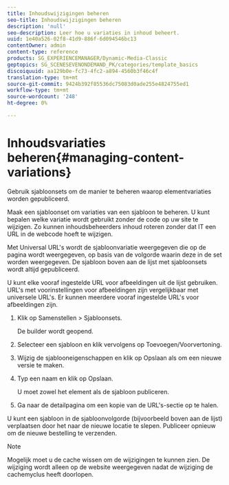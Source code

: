 ```yaml
---
title: Inhoudswijzigingen beheren
seo-title: Inhoudswijzigingen beheren
description: 'null'
seo-description: Leer hoe u variaties in inhoud beheert.
uuid: 1e40a526-02f8-41d9-886f-6d094546bc13
contentOwner: admin
content-type: reference
products: SG_EXPERIENCEMANAGER/Dynamic-Media-Classic
geptopics: SG_SCENESEVENONDEMAND_PK/categories/template_basics
discoiquuid: aa129b0e-fc73-4fc2-a894-4560b3f46c4f
translation-type: tm+mt
source-git-commit: 9424b392f85536dc75083d0ade255e4824755ed1
workflow-type: tm+mt
source-wordcount: '248'
ht-degree: 0%

---
```



# Inhoudsvariaties beheren{#managing-content-variations}

Gebruik sjabloonsets om de manier te beheren waarop elementvariaties worden gepubliceerd.

Maak een sjabloonset om variaties van een sjabloon te beheren. U kunt bepalen welke variatie wordt gebruikt zonder de code op uw site te wijzigen. Zo kunnen inhoudsbeheerders inhoud roteren zonder dat IT een URL in de webcode hoeft te wijzigen.

Met Universal URL&#39;s wordt de sjabloonvariatie weergegeven die op de pagina wordt weergegeven, op basis van de volgorde waarin deze in de set worden weergegeven. De sjabloon boven aan de lijst met sjabloonsets wordt altijd gepubliceerd.

U kunt elke vooraf ingestelde URL voor afbeeldingen uit de lijst gebruiken. URL&#39;s met voorinstellingen voor afbeeldingen zijn vergelijkbaar met universele URL&#39;s. Er kunnen meerdere vooraf ingestelde URL&#39;s voor afbeeldingen zijn.

1. Klik op Samenstellen > Sjabloonsets.

   De builder wordt geopend.

1. Selecteer een sjabloon en klik vervolgens op Toevoegen/Voorvertoning.
1. Wijzig de sjablooneigenschappen en klik op Opslaan als om een nieuwe versie te maken.
1. Typ een naam en klik op Opslaan.

   U moet zowel het element als de sjabloon publiceren.

1. Ga naar de detailpagina om een kopie van de URL&#39;s-sectie op te halen.

U kunt een sjabloon in de sjabloonvolgorde (bijvoorbeeld boven aan de lijst) verplaatsen door het naar de nieuwe locatie te slepen. Publiceer opnieuw om de nieuwe bestelling te verzenden.

>[!NOTE]
>
>Mogelijk moet u de cache wissen om de wijzigingen te kunnen zien. De wijziging wordt alleen op de website weergegeven nadat de wijziging de cachemyclus heeft doorlopen.

